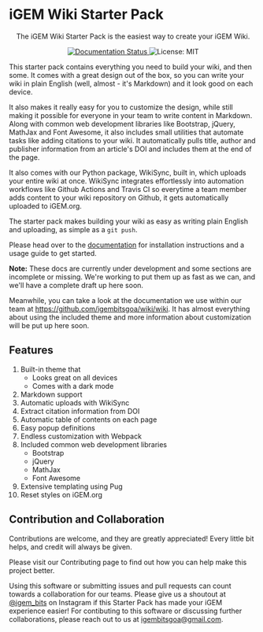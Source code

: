# iGEM Wiki Starter Pack

<p align="center">
The iGEM Wiki Starter Pack is the easiest way to create your iGEM Wiki.
</p>


<p align="center">
   <a href="https://igem-wiki-starter.readthedocs.io">
      <img src="https://img.shields.io/readthedocs/igem-wiki-starter?logo=Read%20The%20Docs&style=for-the-badge" alt="Documentation Status">
   </a>
   <img src="https://img.shields.io/github/license/igembitsgoa/igem-wiki-starter?style=for-the-badge" alt="License: MIT">
</p>
  

This starter pack contains everything you need to build your wiki, and then some. It comes with a great design out of the box, so you can write your wiki in plain English (well, almost - it's Markdown) and it look good on each device. 

It also makes it really easy for you to customize the design, while still making it possible for everyone in your team to write content in Markdown. Along with common web development libraries like Bootstrap, jQuery, MathJax and Font Awesome, it also includes small utilities that automate tasks like adding citations to your wiki. It automatically pulls title, author and publisher information from an article's DOI and includes them at the end of the page. 

It also comes with our Python package, WikiSync, built in, which uploads your entire wiki at once. WikiSync integrates effortlessly into automation workflows like Github Actions and Travis CI so everytime a team member adds content to your wiki repository on Github, it gets automatically uploaded to iGEM.org.

The starter pack makes building your wiki as easy as writing plain English and uploading, as simple as a `git push`.

Please head over to the [documentation](https://igem-wiki-starter.readthedocs.io) for installation instructions and a usage guide to get started.

**Note:** These docs are currently under development and some sections are incomplete or missing. We're working to put them up as fast as we can, and we'll have a complete draft up here soon. 

Meanwhile, you can take a look at the documentation we use within our team at https://github.com/igembitsgoa/wiki/wiki. It has almost everything about using the included theme and more information about customization will be put up here soon.
  

Features
--------

1. Built-in theme that
   * Looks great on all devices
   * Comes with a dark mode
1. Markdown support
1. Automatic uploads with WikiSync
1. Extract citation information from DOI
1. Automatic table of contents on each page
1. Easy popup definitions
1. Endless customization with Webpack
1. Included common web development libraries
   * Bootstrap
   * jQuery
   * MathJax
   * Font Awesome
1. Extensive templating using Pug
1. Reset styles on iGEM.org


Contribution and Collaboration
------------------------------

Contributions are welcome, and they are greatly appreciated! Every
little bit helps, and credit will always be given.

Please visit our Contributing page to find out how you can help 
make this project better.

Using this software or submitting issues and pull requests can count 
towards a collaboration for our teams. Please give us a shoutout at 
[@igem_bits](https://www.instagram.com/igem_bits) on Instagram if 
this Starter Pack has made your iGEM experience easier! For contibuting 
to this software or discussing further collaborations, please reach out 
to us at igembitsgoa@gmail.com.
